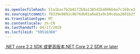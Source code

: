 ```yaml
---
ms.openlocfilehash: 51a1bac7b2b81f2b9a1385d2b4006b4a7c169ce3
ms.sourcegitcommit: 78339e9891c8676db01a6e81e9cb0cdaa280162f
ms.translationtype: MT
ms.contentlocale: zh-CN
ms.lasthandoff: 04/17/2019
ms.locfileid: "59516360"
---
```

[<span data-ttu-id="4c80e-101">.NET core 2.2 SDK 或更高版本</span><span class="sxs-lookup"><span data-stu-id="4c80e-101">.NET Core 2.2 SDK or later</span></span>](https://www.microsoft.com/net/download/all)
